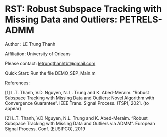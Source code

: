 # RST: Robust Subspace Tracking with Missing Data and Outliers: PETRELS-ADMM

Author     : LE Trung Thanh

Affiliation: University of Orleans

Please contact: letrungthanhtbt@gmail.com

Quick Start: Run the file DEMO_SEP_Main.m


References: 

[1] L.T. Thanh, V.D. Nguyen, N. L. Trung and K. Abed-Meraim. “Robust Subspace Tracking with Missing Data and Outliers: Novel Algorithm with Convergence Guarantee”. IEEE
Trans. Signal Process. (TSP), 2021. (to appear)

[2] L.T. Thanh, V.D Nguyen, N.L. Trung and K. Abed-Meraim. “Robust Subspace Tracking with Missing Data and Outliers via ADMM”. European Signal Process. Conf. (EUSIPCO), 2019


